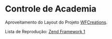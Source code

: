 Controle de Academia
==================

Aproveitamento do Layout do Projeto  [WFCreations](http://www.youtube.com/user/wfcreations).

Lista de Reprodução: [Zend Framework 1][Playlist]

[Playlist]: http://www.youtube.com/playlist?list=PLwlysxDPhB-8kX8c_157yl1d_L1wPaV2o
